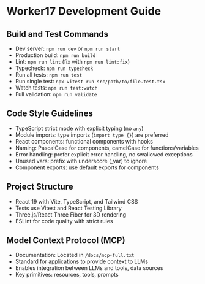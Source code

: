 # Worker17 Development Guide

## Build and Test Commands
- Dev server: `npm run dev` or `npm run start`
- Production build: `npm run build`
- Lint: `npm run lint` (fix with `npm run lint:fix`)
- Typecheck: `npm run typecheck`
- Run all tests: `npm run test`
- Run single test: `npx vitest run src/path/to/file.test.tsx`
- Watch tests: `npm run test:watch`
- Full validation: `npm run validate`

## Code Style Guidelines
- TypeScript strict mode with explicit typing (no `any`)
- Module imports: type imports (`import type {}`) are preferred
- React components: functional components with hooks
- Naming: PascalCase for components, camelCase for functions/variables
- Error handling: prefer explicit error handling, no swallowed exceptions
- Unused vars: prefix with underscore (_var) to ignore
- Component exports: use default exports for components

## Project Structure
- React 19 with Vite, TypeScript, and Tailwind CSS
- Tests use Vitest and React Testing Library
- Three.js/React Three Fiber for 3D rendering
- ESLint for code quality with strict rules

## Model Context Protocol (MCP)
- Documentation: Located in `/docs/mcp-full.txt`
- Standard for applications to provide context to LLMs
- Enables integration between LLMs and tools, data sources
- Key primitives: resources, tools, prompts